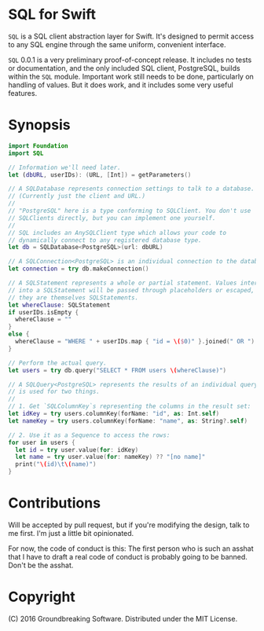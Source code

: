 # SQL for Swift

`SQL` is a SQL client abstraction layer for Swift. It's designed to permit access to any 
SQL engine through the same uniform, convenient interface.

`SQL` 0.0.1 is a very preliminary proof-of-concept release. It includes no tests or 
documentation, and the only included SQL client, PostgreSQL, builds within the `SQL` module. 
Important work still needs to be done, particularly on handling of values. But it does work, 
and it includes some very useful features.

# Synopsis

```swift
import Foundation
import SQL

// Information we'll need later.
let (dbURL, userIDs): (URL, [Int]) = getParameters()

// A SQLDatabase represents connection settings to talk to a database.
// (Currently just the client and URL.)
// 
// "PostgreSQL" here is a type conforming to SQLClient. You don't use 
// SQLClients directly, but you can implement one yourself.
// 
// SQL includes an AnySQLClient type which allows your code to 
// dynamically connect to any registered database type.
let db = SQLDatabase<PostgreSQL>(url: dbURL)

// A SQLConnection<PostgreSQL> is an individual connection to the database.
let connection = try db.makeConnection()

// A SQLStatement represents a whole or partial statement. Values interpolated 
// into a SQLStatement will be passed through placeholders or escaped, unless 
// they are themselves SQLStatements.
let whereClause: SQLStatement
if userIDs.isEmpty {
  whereClause = ""
}
else {
  whereClause = "WHERE " + userIDs.map { "id = \($0)" }.joined(" OR ")
}

// Perform the actual query.
let users = try db.query("SELECT * FROM users \(whereClause)")

// A SQLQuery<PostgreSQL> represents the results of an individual query. It 
// is used for two things.
// 
// 1. Get `SQLColumnKey`s representing the columns in the result set:
let idKey = try users.columnKey(forName: "id", as: Int.self)
let nameKey = try users.columnKey(forName: "name", as: String?.self)

// 2. Use it as a Sequence to access the rows:
for user in users {
  let id = try user.value(for: idKey)
  let name = try user.value(for: nameKey) ?? "[no name]"
  print("\(id)\t\(name)")
}
```

# Contributions

Will be accepted by pull request, but if you're modifying the design, talk to 
me first. I'm just a little bit opinionated.

For now, the code of conduct is this: The first person who is such an asshat that 
I have to draft a real code of conduct is probably going to be banned. Don't be the 
asshat.

# Copyright

(C) 2016 Groundbreaking Software. Distributed under the MIT License.
